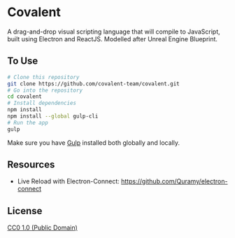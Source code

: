 # Covalent

A drag-and-drop visual scripting language that will compile to JavaScript, built using Electron and ReactJS. 
Modelled after Unreal Engine Blueprint. 

## To Use

```bash
# Clone this repository
git clone https://github.com/covalent-team/covalent.git 
# Go into the repository
cd covalent 
# Install dependencies
npm install 
npm install --global gulp-cli 
# Run the app
gulp 
```
Make sure you have [Gulp](https://github.com/gulpjs/gulp/blob/v3.9.1/docs/getting-started.md) installed both globally and locally. 

## Resources 
- Live Reload with Electron-Connect: https://github.com/Quramy/electron-connect  


## License

[CC0 1.0 (Public Domain)](LICENSE.md)
